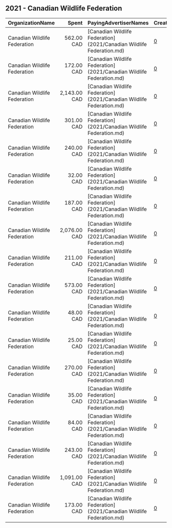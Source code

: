 ## 2021 - Canadian Wildlife Federation 
|OrganizationName|Spent|PayingAdvertiserNames|CreativeUrls|Impressions|Genders|AgeBrackets|CountryCodes|BillingAddresses|CandidateBallotInformation|
|:---|---:|:---|:---|---:|:---|:---|:---|:---|:---|
|Canadian Wildlife Federation|562.00 CAD|[Canadian Wildlife Federation](2021/Canadian Wildlife Federation.md)|[0](https://www.snap.com/political-ads/asset/0d8b7b68549284af7ae5e472ff22323c1b8443f003c5b2b35c81def9295728f1?mediaType=jpg)|168,718||18+|canada|CA||
|Canadian Wildlife Federation|172.00 CAD|[Canadian Wildlife Federation](2021/Canadian Wildlife Federation.md)|[0](https://www.snap.com/political-ads/asset/6904a6f5c074dde7da39ce93d50e1d96bc77e053d162d935c7b8bad3d23da1a8?mediaType=mp4)|42,048||18-30|canada|CA||
|Canadian Wildlife Federation|2,143.00 CAD|[Canadian Wildlife Federation](2021/Canadian Wildlife Federation.md)|[0](https://www.snap.com/political-ads/asset/e763cf8a88564197856b04d8330fa7911fae41d9045a11ae4dc8a014f53ce879?mediaType=jpg)|569,738|MALE|18-30|canada|CA||
|Canadian Wildlife Federation|301.00 CAD|[Canadian Wildlife Federation](2021/Canadian Wildlife Federation.md)|[0](https://www.snap.com/political-ads/asset/73167e420b946be0063d09f5944f01e62f2b17edd87868fa6c23fe080d91992d?mediaType=jpg)|79,746|MALE|18-30|canada|CA||
|Canadian Wildlife Federation|240.00 CAD|[Canadian Wildlife Federation](2021/Canadian Wildlife Federation.md)|[0](https://www.snap.com/political-ads/asset/d0acde5c86fc2897d304025f0d297b5fa131221a234aae0061d0082ba904f4d4?mediaType=mp4)|60,395||18+|canada|CA||
|Canadian Wildlife Federation|32.00 CAD|[Canadian Wildlife Federation](2021/Canadian Wildlife Federation.md)|[0](https://www.snap.com/political-ads/asset/983db1b7a058f6269e4be2f2dce474bdf9fa4597ee7fc27a828e5fba06fb2416?mediaType=jpg)|9,542||18+|canada|CA||
|Canadian Wildlife Federation|187.00 CAD|[Canadian Wildlife Federation](2021/Canadian Wildlife Federation.md)|[0](https://www.snap.com/political-ads/asset/142d5107091691fd9cb4b4f45507b276b92ceb6adf0403268619aca132cc08e8?mediaType=jpg)|61,925||18+|canada|CA||
|Canadian Wildlife Federation|2,076.00 CAD|[Canadian Wildlife Federation](2021/Canadian Wildlife Federation.md)|[0](https://www.snap.com/political-ads/asset/e763cf8a88564197856b04d8330fa7911fae41d9045a11ae4dc8a014f53ce879?mediaType=jpg)|441,385||18-30|canada|CA||
|Canadian Wildlife Federation|211.00 CAD|[Canadian Wildlife Federation](2021/Canadian Wildlife Federation.md)|[0](https://www.snap.com/political-ads/asset/827cf58417f3fa449f4e3728e32e3d37956f6e6a776f6fe6097a59a0a0630cd7?mediaType=mp4)|46,589||18+|canada|CA||
|Canadian Wildlife Federation|573.00 CAD|[Canadian Wildlife Federation](2021/Canadian Wildlife Federation.md)|[0](https://www.snap.com/political-ads/asset/8a3536c362f5d804c2c87eec5048d06c71394bfdae42de76a803319bbb89252e?mediaType=jpeg)|140,598||18+|canada|CA||
|Canadian Wildlife Federation|48.00 CAD|[Canadian Wildlife Federation](2021/Canadian Wildlife Federation.md)|[0](https://www.snap.com/political-ads/asset/b606ec10819295cc9a27449e702b6c309835e02c4d90a3ac51f76c18298bca4f?mediaType=jpg)|10,404||18-30|canada|CA||
|Canadian Wildlife Federation|25.00 CAD|[Canadian Wildlife Federation](2021/Canadian Wildlife Federation.md)|[0](https://www.snap.com/political-ads/asset/fe5782d542e1e5b00ab18ed41d4048f0a5f8a8e711d3ec5f97366bf460643000?mediaType=jpg)|7,418||18+|canada|CA||
|Canadian Wildlife Federation|270.00 CAD|[Canadian Wildlife Federation](2021/Canadian Wildlife Federation.md)|[0](https://www.snap.com/political-ads/asset/925d1886a12ab15735612b81d696b49e845877a2b3b0840e23705a88e532d4a2?mediaType=jpg)|76,364||18+|canada|CA||
|Canadian Wildlife Federation|35.00 CAD|[Canadian Wildlife Federation](2021/Canadian Wildlife Federation.md)|[0](https://www.snap.com/political-ads/asset/755686ba809e54e66a8e3cf0a6701a2977c6fc7114215d90a3bceb388ca0fad2?mediaType=jpg)|9,741||18+|canada|CA||
|Canadian Wildlife Federation|84.00 CAD|[Canadian Wildlife Federation](2021/Canadian Wildlife Federation.md)|[0](https://www.snap.com/political-ads/asset/73167e420b946be0063d09f5944f01e62f2b17edd87868fa6c23fe080d91992d?mediaType=jpg)|18,337||18-30|canada|CA||
|Canadian Wildlife Federation|243.00 CAD|[Canadian Wildlife Federation](2021/Canadian Wildlife Federation.md)|[0](https://www.snap.com/political-ads/asset/cf29b31692b5c0314191cdd02eba781c649e120820988b43a7c5225db7152a6e?mediaType=mp4)|73,708||18+|canada|CA||
|Canadian Wildlife Federation|1,091.00 CAD|[Canadian Wildlife Federation](2021/Canadian Wildlife Federation.md)|[0](https://www.snap.com/political-ads/asset/e00580343285fcc86ef9feee87e3b6284306917cb5854152840ac0f909eb11f5?mediaType=mp4)|314,219||18+|canada|CA||
|Canadian Wildlife Federation|173.00 CAD|[Canadian Wildlife Federation](2021/Canadian Wildlife Federation.md)|[0](https://www.snap.com/political-ads/asset/795f486e0be2d8bcd803b2cf65f3f2edcc7d31a82e39a15f01180ae3f1abd672?mediaType=jpg)|40,775||18-30|canada|CA||
